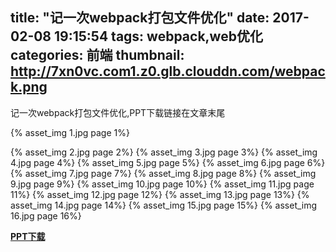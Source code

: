 title: "记一次webpack打包文件优化"
date: 2017-02-08 19:15:54
tags: webpack,web优化
categories: 前端
thumbnail: http://7xn0vc.com1.z0.glb.clouddn.com/webpack.png
---
记一次webpack打包文件优化,PPT下载链接在文章末尾

 {% asset_img 1.jpg page 1%}
 <!-- more -->
 {% asset_img 2.jpg page 2%}
 {% asset_img 3.jpg page 3%}
 {% asset_img 4.jpg page 4%}
 {% asset_img 5.jpg page 5%}
 {% asset_img 6.jpg page 6%}
 {% asset_img 7.jpg page 7%}
 {% asset_img 8.jpg page 8%}
 {% asset_img 9.jpg page 9%}
 {% asset_img 10.jpg page 10%}
 {% asset_img 11.jpg page 11%}
 {% asset_img 12.jpg page 12%}
 {% asset_img 13.jpg page 13%}
 {% asset_img 14.jpg page 14%}
 {% asset_img 15.jpg page 15%}
 {% asset_img 16.jpg page 16%}


**[ PPT下载 ](http://7xn0vc.com1.z0.glb.clouddn.com/ppt/%E8%AE%B0%E4%B8%80%E6%AC%A1webpack%E6%89%93%E5%8C%85%E6%96%87%E4%BB%B6%E4%BC%98%E5%8C%96.pptx)**
